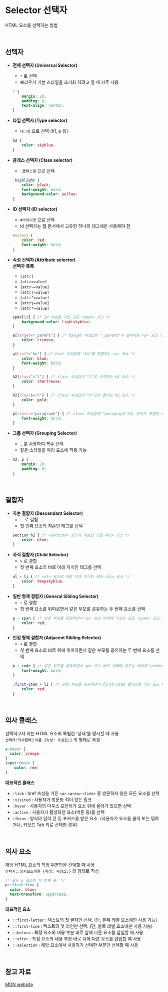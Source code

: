 # Selector 선택자
HTML 요소를 선택하는 방법

<br />

## 선택자

- **전체 선택자 (Universal Selector)**
    - `*` 로 선택
    - 브라우저 기본 스타일을 초기화 하려고 할 때 자주 사용
    ```css
    * {
        margin: 20;
        padding: 0;
        text-align: center;
    }
    ```
- **타입 선택자 (Type selector)**
    - `태그명` 으로 선택 (h1, p 등)
    ```css
    h2 {
        color: skyblue;
    }
    ```
- **클래스 선택자 (Class selector)**
    - `.클래스명` 으로 선택
    ```css
    .highlight {
        color: black;
        font-weight: bold;
        background-color: yellow;
    }
    ```
- **ID 선택자 (ID selector)**
    - `#아이디명` 으로 선택
    - id 선택자는 웹 문서에서 고유한 하나의 태그에만 사용해야 함
    ```css
    #select {
        color: red;
        font-weight: bold;
    }
    ```
- **속성 선택자 (Attribute selector)**  
    **선택자 목록**
    - `[attr]`
    - `[attr=value]`
    - `[attr~=value]`
    - `[attr|=value]`
    - `[attr^=value]`
    - `[attr$=value]`
    - `[attr*=value]`

    ```css
    span[id] { /* id 속성을 가진 모든 <span> 요소 */
        background-color: lightskyblue;
    }

    a[target="_parent"] { /* target 속성값이 "_parent"와 일치하는 <a> 요소 */
        color: crimson;
    }

    a[href*="ko"] { /* href 속성값에 "ko"를 포함하는 <a> 요소 */
        color: blue;
        font-weight: bold;
    }

    h2[class^="l"] { /* class 속성값이 "l"로 시작하는 h2 요소 */
        color: chartreuse;
    }

    h2[class$="n"] { /* class 속성값이 "n"으로 끝나는 h2 요소 */
        color: gold;
    }

    p[class~="paragraph"] { /* class 속성값에 "paragraph"라는 단어가 포함된 <p> 요소 | 각 단어는 띄어쓰기로 구분됨 */
        font-weight: bold;
    }
    ```
- **그룹 선택자 (Grouping Selector)**
    - `,` 를 사용하여 복수 선택
    - 같은 스타일을 여러 요소에 적용 가능
    ```css
    h2, p {
        margin: 20;
        padding: 0;
    }
    ```

<br />

## 결합자

- **자손 결합자 (Descendant Selector)**
    - `ㅤ` 로 결합
    - 첫 번째 요소의 자손인 태그를 선택
    ```css
    section h2 { /* <section> 요소의 자손인 모든 <h2> 요소 */
        color: blue;
    }
    ```
- **자식 결합자 (Child Selector)**
    - `>` 로 결합
    - 첫 번째 요소의 바로 아래 자식인 태그를 선택
    ```css
    ul > li { /* <ul> 요소의 바로 아래 자식인 모든 <li> 요소 */
        color: deepskyblue;
    }
    ```
- **일반 형제 결합자 (General Sibling Selector)**
    - `~` 로 결합
    - 첫 번째 요소를 뒤따르면서 같은 부모를 공유하는 두 번째 요소를 선택
    ```css
    p ~ span { /* 같은 부모를 공유하면서 <p> 요소 아래에 나오는 모든 <span> 요소 */
        color: red;
    }
    ```
- **인접 형제 결합자 (Adjacent Sibling Selector)**
    - `+` 로 결합
    - 첫 번째 요소의 바로 뒤에 위치하면서 같은 부모를 공유하는 두 번째 요소를 선택
    ```css
    p + code { /* 같은 부모를 공유하면서 <p> 요소 바로 아래에 나오는 하나의 <code> 요소 */
        font-weight: bold;
    }

    .first-item + li { /* 같은 부모를 공유하면서 first-item 클래스를 가진 요소 바로 아래에 나오는 하나의 <li> 요소 */
        color: red;
    }

<br />

## 의사 클래스
선택하고자 하는 HTML 요소의 특별한 '상태'를 명시할 때 사용  
`선택자:의사클래스이름 {속성: 속성값;}` 의 형태로 작성
```css
a:hover {
  color: orange;
}
input:focus {
	color: red;
}	
```

**대표적인 클래스**
- `:link` : href 속성을 가진 `<a>` `<area>` `<link>` 중 방문하지 않은 모든 요소를 선택
- `:visited` : 사용자가 방문한 적이 있는 링크
- `:hover` : 사용자의 마우스 포인터가 요소 위에 올라가 있으면 선택
- `:active` : 사용자가 활성화한 요소(버튼 등)를 선택
- `:focus` : 양식의 입력 칸 등 포커스를 받은 요소. (사용자가 요소를 클릭 또는 탭하거나, 키보드 Tab 키로 선택한 경우)

<br />

## 의사 요소
해당 HTML 요소의 특정 부분만을 선택할 때 사용  
`선택자::의사요소이름 {속성: 속성값;}` 의 형태로 작성
```css
/* 모든 p 요소의 첫 번째 줄. */
p::first-line {
  color: blue;
  text-transform: uppercase;
}
```

**대표적인 요소**
- `::first-letter` : 텍스트의 첫 글자만 선택. (단, 블록 레벨 요소에만 사용 가능)
- `::first-line` : 텍스트의 첫 라인만 선택. (단, 블록 레벨 요소에만 사용 가능)
- `::before` : 특정 요소의 내용 부분 바로 앞에 다른 요소를 삽입할 때 사용
- `::after` : 특정 요소의 내용 부분 바로 뒤에 다른 요소를 삽입할 때 사용
- `::selection` : 해당 요소에서 사용자가 선택한 부분만 선택할 때 사용

<br />

## 참고 자료
[MDN website](https://developer.mozilla.org/ko/docs/Web/CSS/CSS_selectors)